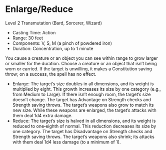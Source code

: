 # Enlarge/Reduce
Level 2 Transmutation (Bard, Sorcerer, Wizard)

- Casting Time: Action
- Range: 30 feet
- Components: V, S, M (a pinch of powdered iron)
- Duration: Concentration, up to 1 minute

You cause a creature or an object you can see within range to grow larger or smaller for the duration. Choose a creature or an object that isn’t being worn or carried. If the target is unwilling, it makes a Constitution saving throw; on a success, the spell has no effect.
- Enlarge: The target’s size doubles in all dimensions, and its weight is multiplied by eight. This growth increases its size by one category (e.g., from Medium to Large). If there isn’t enough room, the target’s size doesn’t change. The target has Advantage on Strength checks and Strength saving throws. The target’s weapons also grow to match its new size. While these weapons are enlarged, the target’s attacks with them deal 1d4 extra damage.
- Reduce: The target’s size is halved in all dimensions, and its weight is reduced to one‑eighth of normal. This reduction decreases its size by one category. The target has Disadvantage on Strength checks and Strength saving throws. The target’s weapons also shrink; its attacks with them deal 1d4 less damage (to a minimum of 1).
